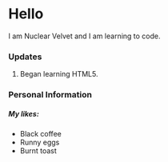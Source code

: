 <h1>Hello</h1>
<p>I am Nuclear Velvet and I am learning to code.</p>
<h3>Updates</h3>
  <ol>
  <li>Began learning HTML5.</li>
  </ol>
<h3>Personal Information</h3>
  <h5>My likes:</h5>
    <ul>
      <li>Black coffee</li>
      <li>Runny eggs</li>
      <li>Burnt toast</li>
    </ul>

